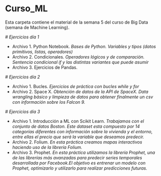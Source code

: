 # Curso_ML
Esta carpeta contiene el material de la semana 5 del curso de Big Data (semana de Machine Learning).

_# Ejercicios día 1_
- Archivo 1. Python Notebook.
  *Bases de Python. Variables y tipos (datos primitivos, listas, operadores)*
- Archivo 2. Condicionales.
  *Operadores lógicos y de comparación. Sentencia condicional if y las distintas variantes que puede asumir*
- Archivo 3. Ejercicios de Pandas.

_# Ejercicios día 2_

- Archivo 1. Bucles.
  *Ejercicios de práctica con bucles while y for*
- Archivo 2. Space X.
  *Obtención de datos de la API de SpaceX. Data wrangling básico y limpieza de datos para obtener finalmente un csv con información sobre los Falcon 9.*

_# Ejercicios día 3_

- Archivo 1. Introducción a ML con Scikit Learn.
  *Trabajamos con el conjunto de datos Boston. Este dataset esta compuesto por 14 categorías diferentes con información sobre la vivienda y el entorno, entre ellas el precio que será la variable que deseamos predecir.*
- Archivo 2. Folium.
  *En esta práctica creamos mapas interactivos haciendo uso de la librería Folium.*
- Archivo 3. Prophet.
  *En esta práctica utilizamos la librería Prophet, una de las librerías más avanzadas para predecir series temporales desarrollada por Facebook.El objetivo es entrenar un modelo con Prophet, optimizarlo y utilizarlo para realizar predicciones futuras.*
